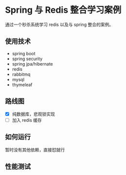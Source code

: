 # Spring 与 Redis 整合学习案例

通过一个秒杀系统学习 redis 以及与 spring 整合的案例。

## 使用技术

- spring boot
- spring security
- spring jpa/hibernate
- redis
- rabbitmq
- mysql
- thymeleaf

## 路线图

- [X] 纯数据库，悲观锁实现
- [ ] 加入 redis 缓存
## 如何运行

暂时没有其他依赖，直接怼就行

## 性能测试

